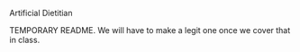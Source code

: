 Artificial Dietitian

TEMPORARY README. We will have to make a legit one once we cover that in class.
